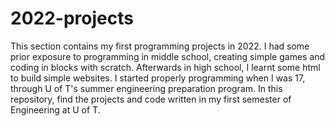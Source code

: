 # 2022-projects
This section contains my first programming projects in 2022. 
I had some prior exposure to programming in middle school, creating simple games and coding in blocks with scratch. Afterwards in high school, I learnt some html to build simple websites. I started properly programming when I was 17, through U of T's summer engineering preparation program. In this repository, find the projects and code written in my first semester of Engineering at U of T. 
